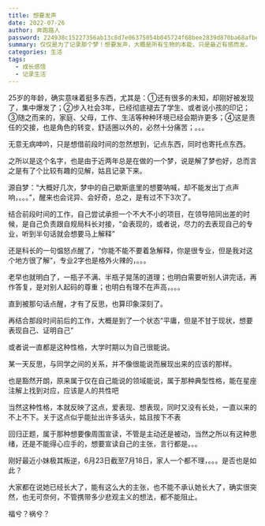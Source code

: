 ```yaml
---
title: 想要发声
date: 2022-07-26
author: 奔跑路人
password: 224938c15227356ab13c8d7e06375054b045724f68bee2839d870ba68afbe4e5
summary: 仅仅是为了记录那个梦！想要发声，大概是所有生物的本能，只是最近有感而发。
categories: 生活
tags:
  - 成长感悟
  - 记录生活
---
```


25岁的年龄，确实意味着挺多东西，尤其是：①还有很多的未知，却刚好被发现了，集中爆发了；②步入社会3年，已经彻底褪去了学生、或者说小孩的印记；③随之而来的，家庭、父母，工作、生活等种种环境已经会期许更多；④这是责任的交接，也是角色的转变，舒适圈以外的，必然十分痛苦；。。。

无意无病呻吟，只是想借前段时间的忽然想到，记点东西，同时也寄托点东西。

之所以是这个名字，也是由于近两年总是在做的一个梦，说是解了梦也好，总而言之是有了个比较有趣的见解，姑且记录下来。

源自梦：“大概好几次，梦中的自己歇斯底里的想要呐喊，却不能发出丁点声响，。。。”，醒来也会诧异、会好奇，总之，是有过不下3次了。

结合前段时间的工作，自己尝试承担一个不大不小的项目，在领导陪同出差的时候，是自己负责跟自规局科长对接，“会表现的，或者说，尽力的去表现自己的专业，听到半句话就会想要马上解释”

还是科长的一句愠怒点醒了，“你能不能不要着急解释，你是很专业，但是我对这个地方很了解”，专业2字也是格外火辣的，。。。

老早也就明白了，一瓶子不满、半瓶子晃荡的道理；也明白需要听别人讲完话，再作答复，是对别人起码的尊重；也明白有理不在声高，。。。

直到被那句话点醒，才有了反思，也算印象深刻了。

再结合那段时间前后的工作，大概是到了一个状态“平庸，但是不甘于现状，想要表现自己、证明自己”

或者说一直都是这种性格，大学时期以为自己很能说。

某一天反思，与同学之间的关系，并不像很能说而展现出来的应该的那样。

也是豁然开朗，原来属于仅在自己能说的领域能说，属于那种典型性格，能在星座注解上找到对应，应该是人的共性吧

当然这种性格，本就反映了这点，爱表现、想表现，同时又没有长处，一直以来的不上不下。关于这点似乎能扯出许多话头，姑且按下不表

回归正题，属于那种想要像周围宣读，不管是主动还是被动，当然之所以有这种思绪，还是不能得心应手的，想要宣读自己的主张，言行都是。。。

刚好最近小妹极其叛逆，6月23日截至7月18日，家人一个都不理，。。。是否也是如此？

大家都在说她已经长大了，能有这么大的主张，也不能不承认她长大了，确实很突然，也无可奈何，不管携带多少悲观主义的想法，都不能阻止。

福兮？祸兮？

